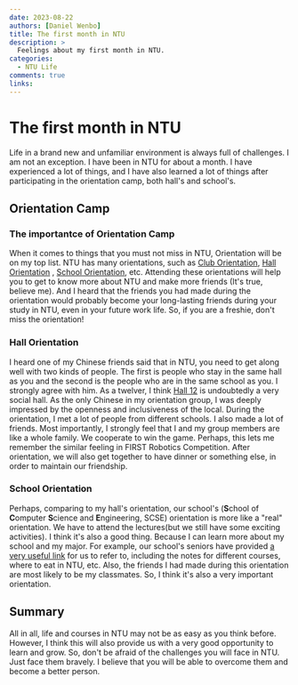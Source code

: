 ```yaml
---
date: 2023-08-22
authors: [Daniel Wenbo]
title: The first month in NTU
description: >
  Feelings about my first month in NTU.
categories:
  - NTU Life
comments: true
links:
---
```


# The first month in NTU
Life in a brand new and unfamiliar environment is always full of challenges.
I am not an exception. I have been in NTU for about a month. I have experienced 
a lot of things, and I have also learned a lot of things after participating in 
the orientation camp, both hall's and school's. 
<!-- more -->

## Orientation Camp
### The importantce of Orientation Camp
When it comes to things that you must not miss in NTU, Orientation will be on my
top list. NTU has many orientations, such as [Club Orientation](https://www.ntu.edu.sg/orientation/club-orientation), [Hall Orientation](https://www.ntu.edu.sg/orientation/hall-orientation)
, [School Orientation](https://www.ntu.edu.sg/orientation/school-orientation),
etc. Attending these orientations will help you to get to know more about NTU
and make more friends (It's true, believe me). And I heard that the friends you
had made during the orientation would probably become your long-lasting friends
during your study in NTU, even in your future work life. So, if you are a
freshie, don't miss the orientation!

### Hall Orientation
I heard one of my Chinese friends said that in NTU, you need to get along well
with two kinds of people. The first is people who stay in the same hall as you
and the second is the people who are in the same school as you. I strongly agree
with him. As a twelver, I think [Hall 12](https://www.ntu.edu.sg/life-at-ntu/accommodation/undergraduate-housing/detail/hall-12) is undoubtedly a very social hall. As the
only Chinese in my orientation group, I was deeply impressed by the openness and
inclusiveness of the local. During the orientation, I met a lot of people from
different schools. I also made a lot of friends. Most importantly, I strongly
feel that I and my group members are like a whole family. We cooperate to win
the game. Perhaps, this lets me remember the similar feeling in FIRST Robotics
Competition. After orientation, we will also get together to have dinner or
something else, in order to maintain our friendship. 

### School Orientation
Perhaps, comparing to my hall's orientation, our school's (**S**chool of
**C**omputer **S**cience and **E**ngineering, SCSE) orientation is more like a
"real" orientation. We have to attend the lectures(but we still have some
exciting activities). I think it's also a good thing. Because I can learn more
about my school and my major. For example, our school's seniors have provided
[a very useful link](https://linktr.ee/interstellarresources) for us to refer
to, including the notes for different courses, where to eat in NTU, etc. Also,
the friends I had made during this orientation are most likely to be my
classmates. So, I think it's also a very important orientation.

## Summary
All in all, life and courses in NTU may not be as easy as you think before.
However, I think this will also provide us with a very good opportunity to learn
and grow. So, don't be afraid of the challenges you will face in NTU. Just face
them bravely. I believe that you will be able to overcome them and become a
better person.
